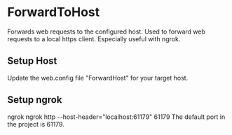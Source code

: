 # ForwardToHost
Forwards web requests to the configured host.
Used to forward web requests to a local https client.  Especially useful with ngrok.
## Setup Host
Update the web.config file "ForwardHost" for your target host.

## Setup ngrok
ngrok ngrok http --host-header="localhost:61179" 61179
The default port in the project is 61179.



